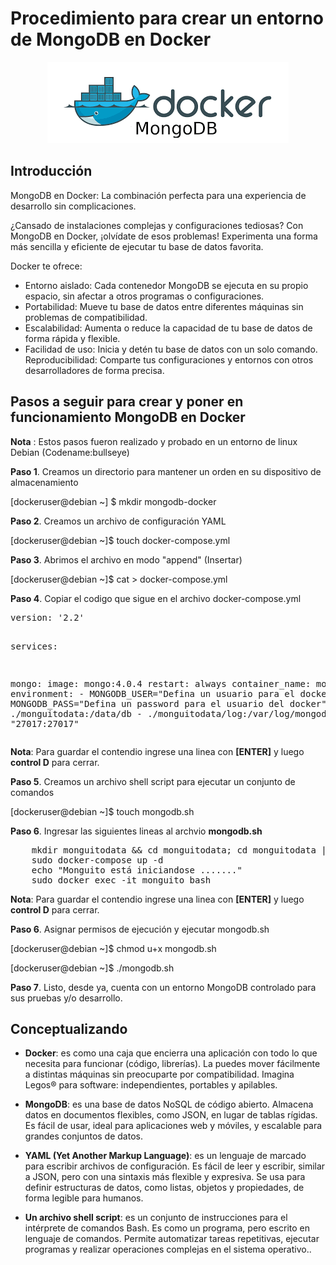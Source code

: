 <h1><strong>Procedimiento para crear un entorno de MongoDB en Docker</strong></h1>
<p align="center">
    <img src="./extras/docker_mongodb.png" alt="Imagen de MongoDB y Docker"  />
</p>

<h2>Introducción</h2>
<p>MongoDB en Docker: La combinación perfecta para una experiencia de desarrollo sin complicaciones.</p>

<p>¿Cansado de instalaciones complejas y configuraciones tediosas? Con MongoDB en Docker, ¡olvídate de esos problemas! Experimenta una forma más sencilla y eficiente de ejecutar tu base de datos favorita.</p>

<p>Docker te ofrece:<p>

<p>
<ul>
<li>Entorno aislado: Cada contenedor MongoDB se ejecuta en su propio espacio, sin afectar a otros programas o     configuraciones.</li>
<li>Portabilidad: Mueve tu base de datos entre diferentes máquinas sin problemas de compatibilidad.</li>
<li>Escalabilidad: Aumenta o reduce la capacidad de tu base de datos de forma rápida y flexible.</li>
<li>Facilidad de uso: Inicia y detén tu base de datos con un solo comando.</li>
</li>Reproducibilidad: Comparte tus configuraciones y entornos con otros desarrolladores de forma precisa.</li>
</ul></p>

<h2>Pasos a seguir para crear y poner en funcionamiento MongoDB en Docker</h2>
<p><b>Nota</b> : Estos pasos fueron realizado y probado en un entorno de linux Debian (Codename:bullseye)</p>

<p><b>Paso 1</b>. Creamos un directorio para mantener un orden en su dispositivo de almacenamiento</p> 
<p>[dockeruser@debian ~] $ mkdir mongodb-docker</p> 

<p><b>Paso 2</b>. Creamos un archivo de configuración YAML</p>
<p>[dockeruser@debian ~]$ touch docker-compose.yml</p>

<p><b>Paso 3</b>. Abrimos el archivo en modo "append" (Insertar)</p>
<p>[dockeruser@debian ~]$ cat > docker-compose.yml</p>

<p><b>Paso 4</b>. Copiar el codigo que sigue en el archivo docker-compose.yml</p>
<pre>
version: '2.2'

services:

  mongo:
    image: mongo:4.0.4
    restart: always
    container_name: monguito
    environment:
      - MONGODB_USER="Defina un usuario para el docker"
      - MONGODB_PASS="Defina un password para el usuario del docker"
    volumes:
      - ./monguitodata:/data/db
      - ./monguitodata/log:/var/log/mongodb/
    ports:
      - "27017:27017"
</pre>

<b>Nota</b>: Para guardar el contendio ingrese una linea con <b>[ENTER]</b> y luego <b>control D</b> para cerrar.

<p><b>Paso 5</b>. Creamos un archivo shell script para ejecutar un conjunto de comandos</p>
<p>[dockeruser@debian ~]$ touch mongodb.sh</p>

<p><b>Paso 6</b>. Ingresar las siguientes lineas al archvio <b>mongodb.sh</b></p>
<pre>
    mkdir monguitodata && cd monguitodata; cd monguitodata || mkdir log
    sudo docker-compose up -d
    echo "Monguito está iniciandose ......."
    sudo docker exec -it monguito bash
</pre>

<b>Nota</b>: Para guardar el contendio ingrese una linea con <b>[ENTER]</b> y luego <b>control D</b> para cerrar.

<p><b>Paso 6</b>. Asignar permisos de ejecución y ejecutar mongodb.sh</p>
<p>[dockeruser@debian ~]$ chmod u+x mongodb.sh</p>
<p>[dockeruser@debian ~]$ ./mongodb.sh</p>

<p><b>Paso 7</b>. Listo, desde ya, cuenta con un entorno MongoDB controlado para sus pruebas y/o desarrollo.</p>

<h2><strong>Conceptualizando</strong></h2>
<!-- Seccion de conceptos -->

<div>
  <ul>
    <li><p><strong>Docker</strong>: es como una caja que encierra una aplicación con todo lo que necesita para funcionar (código, librerías). La puedes mover fácilmente a distintas máquinas sin preocuparte por compatibilidad. Imagina Legos® para software: independientes, portables y apilables.</p></li>
    <li><p><strong>MongoDB</strong>: es una base de datos NoSQL de código abierto. Almacena datos en documentos flexibles, como JSON, en lugar de tablas rígidas. Es fácil de usar, ideal para aplicaciones web y móviles, y escalable para grandes conjuntos de datos.</p></li>
    <li><p><strong>YAML (Yet Another Markup Language)</strong>: es un lenguaje de marcado para escribir archivos de configuración. Es fácil de leer y escribir, similar a JSON, pero con una sintaxis más flexible y expresiva. Se usa para definir estructuras de datos, como listas, objetos y propiedades, de forma legible para humanos.</p></li>
    <li><p><strong>Un archivo shell script</strong>: es un conjunto de instrucciones para el intérprete de comandos Bash. Es como un programa, pero escrito en lenguaje de comandos. Permite automatizar tareas repetitivas, ejecutar programas y realizar operaciones complejas en el sistema operativo..</p></li>
  </ul>
</div>
